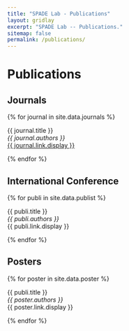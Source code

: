 ```yaml
---
title: "SPADE Lab - Publications"
layout: gridlay
excerpt: "SPADE Lab -- Publications."
sitemap: false
permalink: /publications/
---
```



# Publications

<!-- ## Group highlights

(For a full list see [below](#full-list) or go to Google Scholar pages of team members.

{% assign number_printed = 0 %}
{% for publi in site.data.publist %}

{% assign even_odd = number_printed | modulo: 2 %}
{% if publi.highlight == 1 %}

{% if even_odd == 0 %}
<div class="row">
{% endif %}

<div class="col-sm-6 clearfix">
 <div class="well">
  <pubtit>{{ publi.title }}</pubtit>
  <img src="{{ site.url }}{{ site.baseurl }}/images/pubpic/{{ publi.image }}" class="img-responsive" width="33%" style="float: left" />
  <p>{{ publi.description }}</p>
  <p><em>{{ publi.authors }}</em></p>
  <p><strong><a href="{{ publi.link.url }}">{{ publi.link.display }}</a></strong></p>
  <p class="text-danger"><strong> {{ publi.news1 }}</strong></p>
  <p> {{ publi.news2 }}</p>
 </div>
</div>

{% assign number_printed = number_printed | plus: 1 %}

{% if even_odd == 1 %}
</div>
{% endif %}

{% endif %}
{% endfor %}

{% assign even_odd = number_printed | modulo: 2 %}
{% if even_odd == 1 %}
</div>
{% endif %}

<p> &nbsp; </p> -->

## Journals

{% for journal in site.data.journals %}

  {{ journal.title }} <br />
  <em>{{ journal.authors }} </em><br /><a href="{{ journal.link.url }}">{{ journal.link.display }}</a>

{% endfor %}

## International Conference

{% for publi in site.data.publist %}

  {{ publi.title }} <br />
  <em>{{ publi.authors }} </em><br /> {{ publi.link.display }}

{% endfor %}

## Posters

{% for poster in site.data.poster %}

  {{ publi.title }} <br />
  <em>{{ poster.authors }} </em><br /> {{ poster.link.display }}

{% endfor %}

